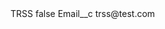 <?xml version="1.0" encoding="UTF-8"?>
<CustomMetadata xmlns="http://soap.sforce.com/2006/04/metadata" xmlns:xsi="http://www.w3.org/2001/XMLSchema-instance" xmlns:xsd="http://www.w3.org/2001/XMLSchema">
    <label>TRSS</label>
    <protected>false</protected>
    <values>
        <field>Email__c</field>
        <value xsi:type="xsd:string">trss@test.com</value>
    </values>
</CustomMetadata>
